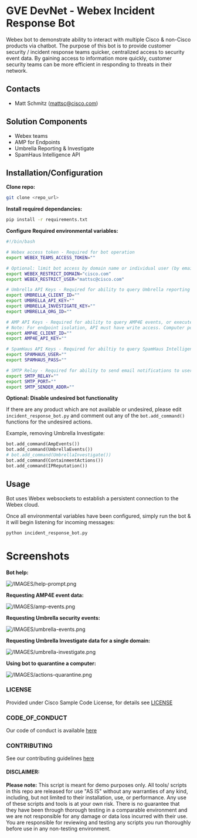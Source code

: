 # GVE DevNet - Webex Incident Response Bot

Webex bot to demonstrate ability to interact with multiple Cisco & non-Cisco products via chatbot. The purpose of this bot is to provide customer security / incident response teams quicker, centralized access to security event data. By gaining access to information more quickly, customer security teams can be more efficient in responding to threats in their network.

## Contacts
* Matt Schmitz (mattsc@cisco.com)

## Solution Components
* Webex teams
* AMP for Endpoints
* Umbrella Reporting & Investigate
* SpamHaus Intelligence API

## Installation/Configuration

**Clone repo:**
```bash
git clone <repo_url>
```

**Install required dependancies:**
```bash
pip install -r requirements.txt
```

**Configure Required environmental variables:**
```bash
#!/bin/bash

# Webex access token - Required for bot operation 
export WEBEX_TEAMS_ACCESS_TOKEN=""

# Optional: limit bot access by domain name or individual user (by email address)
export WEBEX_RESTRICT_DOMAIN="cisco.com"
export WEBEX_RESTRICT_USER="mattsc@cisco.com"

# Umbrella API Keys - Required for ability to query Umbrella reporting / investigate data
export UMBRELLA_CLIENT_ID=""
export UMBRELLA_API_KEY=""
export UMBRELLA_INVESTIGATE_KEY=""
export UMBRELLA_ORG_ID=""

# AMP API Keys - Required for ability to query AMP4E events, or execute computer isolation commands
# Note: For endpoint isolation, API must have write access. Computer policy must also be configured to allow isolation
export AMP4E_CLIENT_ID=""
export AMP4E_API_KEY=""

# SpamHaus API Keys - Required for abiltiy to query SpamHaus Intelligence API for IP reputation data
export SPAMHAUS_USER=""
export SPAMHAUS_PASS=""

# SMTP Relay - Required for ability to send email notifications to user with compromised system
export SMTP_RELAY=""
export SMTP_PORT=""
export SMTP_SENDER_ADDR=""
```

**Optional: Disable undesired bot functionality**

If there are any product which are not available or undesired, please edit ```incident_response_bot.py``` and comment out any of the ```bot.add_command()``` functions for the undesired actions.

Example, removing Umbrella Investigate:
```python
bot.add_command(AmpEvents())
bot.add_command(UmbrellaEvents())
# bot.add_command(UmbrellaInvestigate())
bot.add_command(ContainmentActions())
bot.add_command(IPReputation())
```

## Usage

Bot uses Webex websockets to establish a persistent connection to the Webex cloud. 

Once all environmental variables have been configured, simply run the bot & it will begin listening for incoming messages:

```
python incident_response_bot.py
```



# Screenshots

**Bot help:**

![/IMAGES/help-prompt.png](/IMAGES/help-prompt.png)

**Requesting AMP4E event data:**

![/IMAGES/amp-events.png](/IMAGES/amp-events.png)

**Requesting Umbrella security events:**

![/IMAGES/umbrella-events.png](/IMAGES/umbrella-events.png)

**Requesting Umbrella Investigate data for a single domain:**

![/IMAGES/umbrella-investigate.png](/IMAGES/umbrella-investigate.png)

**Using bot to quarantine a computer:**

![/IMAGES/actions-quarantine.png](/IMAGES/actions-quarantine.png)


### LICENSE

Provided under Cisco Sample Code License, for details see [LICENSE](LICENSE.md)

### CODE_OF_CONDUCT

Our code of conduct is available [here](CODE_OF_CONDUCT.md)

### CONTRIBUTING

See our contributing guidelines [here](CONTRIBUTING.md)

#### DISCLAIMER:
<b>Please note:</b> This script is meant for demo purposes only. All tools/ scripts in this repo are released for use "AS IS" without any warranties of any kind, including, but not limited to their installation, use, or performance. Any use of these scripts and tools is at your own risk. There is no guarantee that they have been through thorough testing in a comparable environment and we are not responsible for any damage or data loss incurred with their use.
You are responsible for reviewing and testing any scripts you run thoroughly before use in any non-testing environment.